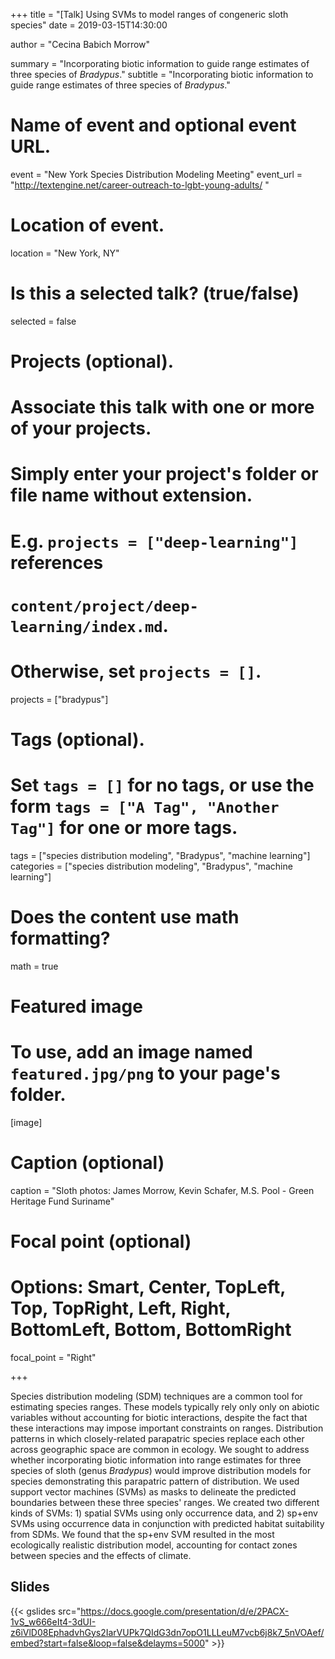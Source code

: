 +++
title = "[Talk] Using SVMs to model ranges of congeneric sloth species"
date = 2019-03-15T14:30:00

author = "Cecina Babich Morrow"

summary = "Incorporating biotic information to guide range estimates of three species of *Bradypus*."
subtitle = "Incorporating biotic information to guide range estimates of three species of *Bradypus*."

# Name of event and optional event URL.
event = "New York Species Distribution Modeling Meeting"
event_url = "http://textengine.net/career-outreach-to-lgbt-young-adults/ "

# Location of event.
location = "New York, NY"

# Is this a selected talk? (true/false)
selected = false

# Projects (optional).
#   Associate this talk with one or more of your projects.
#   Simply enter your project's folder or file name without extension.
#   E.g. `projects = ["deep-learning"]` references 
#   `content/project/deep-learning/index.md`.
#   Otherwise, set `projects = []`.
projects = ["bradypus"]

# Tags (optional).
#   Set `tags = []` for no tags, or use the form `tags = ["A Tag", "Another Tag"]` for one or more tags.
tags = ["species distribution modeling", "Bradypus", "machine learning"]
categories = ["species distribution modeling", "Bradypus", "machine learning"]


# Does the content use math formatting?
math = true

# Featured image
# To use, add an image named `featured.jpg/png` to your page's folder. 
[image]
  # Caption (optional)
  caption = "Sloth photos: James Morrow, Kevin Schafer, M.S. Pool - Green Heritage Fund Suriname"

  # Focal point (optional)
  # Options: Smart, Center, TopLeft, Top, TopRight, Left, Right, BottomLeft, Bottom, BottomRight
  focal_point = "Right"
  
+++

Species distribution modeling (SDM) techniques are a common tool for estimating species ranges. These models typically rely only only on abiotic variables without accounting for biotic interactions, despite the fact that these interactions may impose important constraints on ranges. Distribution patterns in which closely-related parapatric species replace each other across geographic space are common in ecology. We sought to address whether incorporating biotic information into range estimates for three species of sloth (genus *Bradypus*) would improve distribution models for species demonstrating this parapatric pattern of distribution. We used support vector machines (SVMs) as masks to delineate the predicted boundaries between these three species' ranges. We created two different kinds of SVMs: 1) spatial SVMs using only occurrence data, and 2) sp+env SVMs using occurrence data in conjunction with predicted habitat suitability from SDMs. We found that the sp+env SVM resulted in the most ecologically realistic distribution model, accounting for contact zones between species and the effects of climate.

## Slides

{{< gslides src="https://docs.google.com/presentation/d/e/2PACX-1vS_w666eIt4-3dUI-z6iVlD08EphadvhGys2IarVUPk7QIdG3dn7opO1LLLeuM7vcb6j8k7_5nVOAef/embed?start=false&loop=false&delayms=5000" >}}

